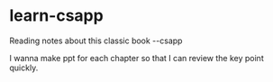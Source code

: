# learn-csapp
Reading notes about this classic book --csapp

I wanna make ppt for each chapter so that I can review the key point quickly.
